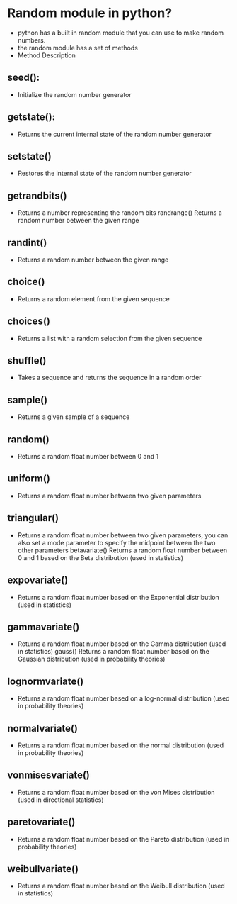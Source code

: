 # Random module in python?
- python has a built in random module that you can use to make random numbers.
- the random module has a set of methods
- Method	Description
## seed():
- 	Initialize the random number generator
## getstate():	
- Returns the current internal state of the random number generator
## setstate()	
- Restores the internal state of the random number generator
## getrandbits()	
- Returns a number representing the random bits
randrange()	Returns a random number between the given range
## randint()
-	Returns a random number between the given range
## choice()
-	Returns a random element from the given sequence
## choices()
-	Returns a list with a random selection from the given sequence
## shuffle()	
- Takes a sequence and returns the sequence in a random order
## sample()
-	Returns a given sample of a sequence
## random()	
- Returns a random float number between 0 and 1
## uniform()
-	Returns a random float number between two given parameters
## triangular()	
- Returns a random float number between two given parameters, you can also set a mode parameter to specify the midpoint between the two other parameters
betavariate()	Returns a random float number between 0 and 1 based on the Beta distribution (used in statistics)
## expovariate()
-	Returns a random float number based on the Exponential distribution (used in statistics)
## gammavariate()
-	Returns a random float number based on the Gamma distribution (used in statistics)
gauss()	Returns a random float number based on the Gaussian distribution (used in probability theories)
## lognormvariate()	
- Returns a random float number based on a log-normal distribution (used in probability theories)
## normalvariate()
-	Returns a random float number based on the normal distribution (used in probability theories)
## vonmisesvariate()
-	Returns a random float number based on the von Mises distribution (used in directional statistics)
## paretovariate()	
- Returns a random float number based on the Pareto distribution (used in probability theories)
## weibullvariate()	
- Returns a random float number based on the Weibull distribution (used in statistics)

